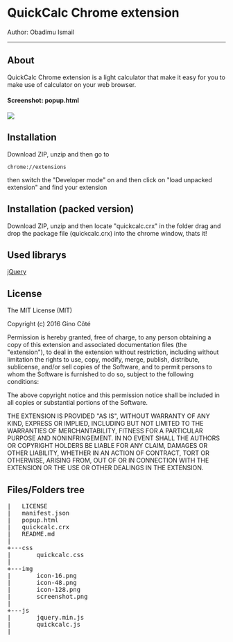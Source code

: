 # QuickCalc Chrome extension
Author: Obadimu Ismail

* * *

## About
QuickCalc Chrome extension is a light calculator that make it easy for you to make use of calculator on your web browser.

#### Screenshot: popup.html
![](https://github.com/Cradoe/quickCalc/blob/master/img/screenshot.png)


## Installation
Download ZIP, unzip and then go to <pre><code>chrome://extensions</code></pre> then switch the "Developer mode" on and then click on "load unpacked extension" and find your extension
## Installation (packed version)
Download ZIP, unzip and then locate "quickcalc.crx" in the folder drag and drop the package file (quickcalc.crx) into the chrome window, thats it!

## Used librarys

<a href="http://jquery.com">jQuery</a>
<br>
## License

The MIT License (MIT)

Copyright (c) 2016 Gino Côté

Permission is hereby granted, free of charge, to any person obtaining a copy
of this extension and associated documentation files (the "extension"), to deal
in the extension without restriction, including without limitation the rights
to use, copy, modify, merge, publish, distribute, sublicense, and/or sell
copies of the Software, and to permit persons to whom the Software is
furnished to do so, subject to the following conditions:

The above copyright notice and this permission notice shall be included in all
copies or substantial portions of the Software.

THE EXTENSION IS PROVIDED "AS IS", WITHOUT WARRANTY OF ANY KIND, EXPRESS OR
IMPLIED, INCLUDING BUT NOT LIMITED TO THE WARRANTIES OF MERCHANTABILITY,
FITNESS FOR A PARTICULAR PURPOSE AND NONINFRINGEMENT. IN NO EVENT SHALL THE
AUTHORS OR COPYRIGHT HOLDERS BE LIABLE FOR ANY CLAIM, DAMAGES OR OTHER
LIABILITY, WHETHER IN AN ACTION OF CONTRACT, TORT OR OTHERWISE, ARISING FROM,
OUT OF OR IN CONNECTION WITH THE EXTENSION OR THE USE OR OTHER DEALINGS IN THE
EXTENSION.

## Files/Folders tree
<pre>
|   LICENSE
|   manifest.json
|   popup.html
|	quickcalc.crx
|   README.md
|
+---css
|       quickcalc.css
|
+---img
|       icon-16.png
|       icon-48.png
|       icon-128.png
|		screenshot.png
|
+---js
|       jquery.min.js
|       quickcalc.js
|
</pre>

